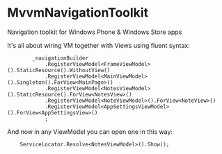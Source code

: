 MvvmNavigationToolkit
=====================

Navigation toolkit for Windows Phone &amp; Windows Store apps

It's all about wiring VM together with Views using fluent syntax:

            _navigationBuilder
                .RegisterViewModel<FrameViewModel>().StaticResource().WithoutView()
                .RegisterViewModel<MainViewModel>().Singleton().ForView<MainPage>()
                .RegisterViewModel<NotesViewModel>().StaticResource().ForView<NotesView>()
                .RegisterViewModel<NoteViewModel>().ForView<NoteView>()
                .RegisterViewModel<AppSettingsViewModel>().ForView<AppSettingsView>()
                ;
                
And now in any ViewModel you can open one in this way:

        ServiceLocator.Resolve<NotesViewModel>().Show();

